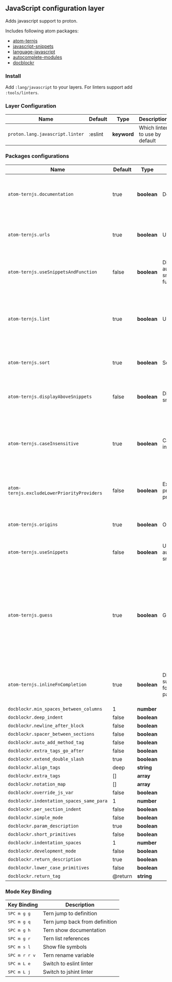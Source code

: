 ## JavaScript configuration layer

Adds javascript support to proton.

Includes following atom packages:

- [atom-ternjs](https://atom.io/packages/atom-ternjs)
- [javascript-snippets](https://atom.io/packages/javascript-snippets)
- [language-javascript](https://atom.io/packages/language-javascript)
- [autocomplete-modules](https://atom.io/packages/autocomplete-modules)
- [docblockr](https://atom.io/packages/docblockr)

### Install

Add `:lang/javascript` to your layers.
For linters support add `:tools/linters`.

### Layer Configuration

Name                            | Default  | Type       | Description
--------------------------------|----------|------------|-------------------------------
`proton.lang.javascript.linter` | :eslint | __keyword__ | Which linter to use by default

### Packages configurations

Name                                        | Default | Type        | Title                                                 | Description
--------------------------------------------|---------|-------------|-------------------------------------------------------|---------------------------------------------------------------------------------------------------------------------------------------------------------------------
`atom-ternjs.documentation`                 | true    | __boolean__ | Documentation                                         | Whether to include documentation string (if found) in the result data.
`atom-ternjs.urls`                          | true    | __boolean__ | Url                                                   | Whether to include documentation urls (if found) in the result data.
`atom-ternjs.useSnippetsAndFunction`        | false   | __boolean__ | Display both, autocomplete-snippets and function name | Choose to just complete the function name or expand the snippet
`atom-ternjs.lint`                          | true    | __boolean__ | Use tern-lint                                         | Use tern-lint to validate JavaScript files to collect semantic errors. Restart atom after this option has been changed.
`atom-ternjs.sort`                          | true    | __boolean__ | Sort                                                  | Determines whether the result set will be sorted.
`atom-ternjs.displayAboveSnippets`          | false   | __boolean__ | Display above snippets                                | Displays ternjs suggestions above snippet suggestions. Requires a restart.
`atom-ternjs.caseInsensitive`               | true    | __boolean__ | Case-insensitive                                      | Whether to use a case-insensitive compare between the current word and potential completions.
`atom-ternjs.excludeLowerPriorityProviders` | false   | __boolean__ | Exclude lower priority providers                      | Whether to exclude lower priority providers (e.g. autocomplete-paths)
`atom-ternjs.origins`                       | true    | __boolean__ | Origin                                                | Whether to include origins (if found) in the result data.
`atom-ternjs.useSnippets`                   | false   | __boolean__ | Use autocomplete-snippets                             | Adds snippets to autocomplete+ suggestions
`atom-ternjs.guess`                         | true    | __boolean__ | Guess                                                 | When completing a property and no completions are found, Tern will use some heuristics to try and return some properties anyway. Set this to false to turn that off.
`atom-ternjs.inlineFnCompletion`            | true    | __boolean__ | Display inline suggestions for function params        | Displays a inline suggestion located right next to the current cursor
`docblockr.min_spaces_between_columns`      | 1       | __number__  |                                                       |
`docblockr.deep_indent`                     | false   | __boolean__ |                                                       |
`docblockr.newline_after_block`             | false   | __boolean__ |                                                       |
`docblockr.spacer_between_sections`         | false   | __boolean__ |                                                       |
`docblockr.auto_add_method_tag`             | false   | __boolean__ |                                                       |
`docblockr.extra_tags_go_after`             | false   | __boolean__ |                                                       |
`docblockr.extend_double_slash`             | true    | __boolean__ |                                                       |
`docblockr.align_tags`                      | deep    | __string__  |                                                       |
`docblockr.extra_tags`                      | []      | __array__   |                                                       |
`docblockr.notation_map`                    | []      | __array__   |                                                       |
`docblockr.override_js_var`                 | false   | __boolean__ |                                                       |
`docblockr.indentation_spaces_same_para`    | 1       | __number__  |                                                       |
`docblockr.per_section_indent`              | false   | __boolean__ |                                                       |
`docblockr.simple_mode`                     | false   | __boolean__ |                                                       |
`docblockr.param_description`               | true    | __boolean__ |                                                       |
`docblockr.short_primitives`                | false   | __boolean__ |                                                       |
`docblockr.indentation_spaces`              | 1       | __number__  |                                                       |
`docblockr.development_mode`                | false   | __boolean__ |                                                       |
`docblockr.return_description`              | true    | __boolean__ |                                                       |
`docblockr.lower_case_primitives`           | false   | __boolean__ |                                                       |
`docblockr.return_tag`                      | @return | __string__  |                                                       |

### Mode Key Binding

| Key Binding            | Description                    |
|------------------------|--------------------------------|
| <kbd>SPC m g g</kbd>   | Tern jump to definition        |
| <kbd>SPC m g q</kbd>   | Tern jump back from definition |
| <kbd>SPC m g h</kbd>   | Tern show documentation        |
| <kbd>SPC m g r</kbd>   | Tern list references           |
| <kbd>SPC m s l</kbd>   | Show file symbols              |
| <kbd>SPC m r r v</kbd> | Tern rename variable           |
| <kbd>SPC m L e</kbd>   | Switch to eslint linter        |
| <kbd>SPC m L j</kbd>   | Switch to jshint linter        |
